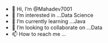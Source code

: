 - 👋 Hi, I’m @Mahadev7001
- 👀 I’m interested in ...Data Science
- 🌱 I’m currently learning ...Java
- 💞️ I’m looking to collaborate on ...Data
- 📫 How to reach me ...

<!---
Mahadev7001/Mahadev7001 is a ✨ special ✨ repository because its `README.md` (this file) appears on your GitHub profile.
You can click the Preview link to take a look at your changes.
--->
